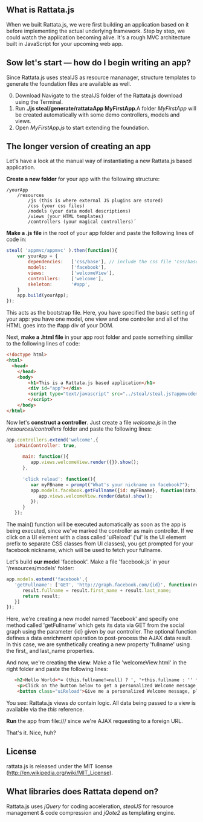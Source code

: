 ## What is Rattata.js

When we built Rattata.js, we were first building an application based on it before implementing the actual underlying framework. Step by step, we could watch the application becoming alive.
It's a rough MVC architecture built in JavaScript for your upcoming web app.

## Sow let's start — how do I begin writing an app?
Since Rattata.js uses stealJS as resource mananager, structure templates to generate the foundation files are available as well.

0. Download Navigate to the stealJS folder of the Rattata.js download using the Terminal.
1. Run **./js steal/generate/rattataApp MyFirstApp**.A folder *MyFirstApp* will be created automatically with some demo controllers, models and views.
3. Open *MyFirstApp.js* to start extending the foundation.

## The longer version of creating an app
Let's have a look at the manual way of instantiating a new Rattata.js based application.

**Create a new folder** for your app with the following structure:
	
```
/yourApp
    /resources
        /js (this is where external JS plugins are stored)
        /css (your css files)
        /models (your data model descriptions)
        /views (your HTML templates)
        /controllers (your magical controllers)´
```
  
**Make a .js file** in the root of your app folder and paste the following lines of code in:

```javascript
steal( 'appmvc/appmvc' ).then(function(){
    var yourApp = {
        dependencies:	['css/base'], // include the css file 'css/base.css'
        models:			['facebook'],
        views:			['welcomeView'],
        controllers:	['welcome'],
        skeleton:		'#app',
    }
    app.build(yourApp);
});
```
	
This acts as the bootstrap file. Here, you have specified the basic setting of your app: you have one model, one view and one controller and all of the HTML goes into the #app div of your DOM.

Next, **make a .html file** in your app root folder and paste something similiar to the following lines of code:
	
```html
<!doctype html>
<html>
  <head>
	</head>
	<body>
		<h1>This is a Rattata.js based application</h1>
        <div id="app"></div>
		<script type="text/javascript" src="../steal/steal.js?appmvcdemo/appmvcdemo.js">
        </script>
	</body>
</html>
```

Now let's **construct a controller**. Just create a file *welcome.js* in the */resources/controllers* folder and paste the following lines:
	
```javascript
app.controllers.extend('welcome',{
   isMainController: true,
      
      main: function(){
         app.views.welcomeView.render({}).show();
      },
      
      'click reload': function(){
         var myFBname = prompt("What's your nickname on facebook?");
         app.models.facebook.getFullname({id: myFBname}, function(data) { 
            app.views.welcomeView.render(data).show();
         });
      }	
   });
```

The main() function will be executed automatically as soon as the app is being executed, since we've marked the controller as main controller. If we click on a UI element with a class called 'uiReload' ('ui' is the UI element prefix to separate CSS classes from UI classes), you get prompted for your facebook nickname, which will be used to fetch your fullname.

Let's build **our model** 'facebook'. Make a file 'facebook.js' in your '/resources/models' folder:
	
```javascript
app.models.extend('facebook',{
   'getFullname': ['GET', 'http://graph.facebook.com/{id}', function(result){
      result.fullname = result.first_name + result.last_name;
      return result;
   }]
});
```
	
Here, we're creating a new model named 'facebook' and specify one method called 'getFullname' which gets its data via GET from the social graph using the parameter {id} given by our controller. The optional function defines a data enrichment operation to post-process the AJAX data result. In this case, we are synthetically creating a new property 'fullname' using the first_ and last_name properties.

And now, we're creating **the view**: Make a file 'welcomeView.html' in the right folder and paste the following lines:
	
```html
   <h2>Hello World<*= (this.fullname!=null) ? ', '+this.fullname : '' *></h2>
	<p>Click on the button below to get a personalized Welcome message.</p>
	<button class="uiReload">Give me a personalized Welcome message, please!</button>´
```

You see: Rattata.js views *do* contain logic. All data being passed to a view is available via the *this* reference.

**Run** the app from file:/// since we're AJAX requesting to a foreign URL.

That's it. Nice, huh?

## License
rattata.js is released under the MIT license (http://en.wikipedia.org/wiki/MIT_License).

## What libraries does Rattata depend on?
Rattata.js uses *jQuery* for coding acceleration, *stealJS* for resource management & code compression and *jQote2* as templating engine.
